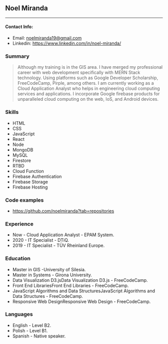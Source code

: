 ## Noel Miranda
---
#### Contact Info:
- Email: noelmiranda19@gmail.com
- Linkedin: https://www.linkedin.com/in/noel-miranda/

### Summary 
> Although my training is in the GIS area. I have merged my professional career with web development specifically  with MERN Stack technology. Using platforms such as Google Developer Scholarship, FreeCodeCamp, Pirple, among others. I am currently working as a Cloud Application Analyst who helps in engineering cloud computing services and applications. I incorporate Google firebase products for unparalleled cloud computing on the web, IoS, and Android devices.



### Skills 
- HTML
- CSS
- JavaScript
- React
- Node
- MongoDB
- MySQL
- Firestore
- RTBD
- Cloud Function
- Firebase Authentication
- Firebase Storage
- Firebase Hosting

### Code examples 
- https://github.com/noelmiranda?tab=repositories

### Experience 
- Now - Cloud Application Analyst - EPAM System.
- 2020 - IT Specialist - DTiQ. 
- 2019 - IT Specialist - TÜV Rheinland Europe.

### Education 
- Master in GIS -University of Silesia.
- Master in Systems - Girona University.
- Data Visualization D3.jsData Visualization D3.js - FreeCodeCamp.
- Front End LibrariesFront End Libraries - FreeCodeCamp.
- JavaScript Algorithms and Data StructuresJavaScript Algorithms and Data Structures - FreeCodeCamp.
- Responsive Web DesignResponsive Web Design - FreeCodeCamp.

### Languages
- English - Level B2.
- Polish - Level B1.
- Spanish - Native speaker.
